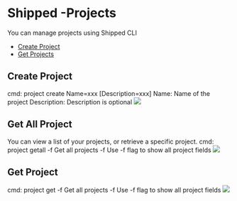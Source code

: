 # Shipped -Projects

You can manage projects using Shipped CLI

- <a href="#create">Create Project</a>
- <a href="get">Get Projects</a>

 

<a name="#create"></a>
## Create Project
cmd: project create Name=xxx [Description=xxx]
Name: Name of the project
Description: Description is optional
![](posts/files/shipped-cli-labs/assets/project-create.png)
 

<a name="#get"></a>
## Get All Project
You can view a list of your projects, or retrieve a specific project.
cmd: project getall -f
Get all projects
-f Use -f flag to show all project fields
![](posts/files/shipped-cli-labs/assets/project-getall.png)

## Get Project
cmd: project get <Project ID> -f
Get all projects
-f Use -f flag to show all project fields
![](posts/files/shipped-cli-labs/assets/project-get.png)
